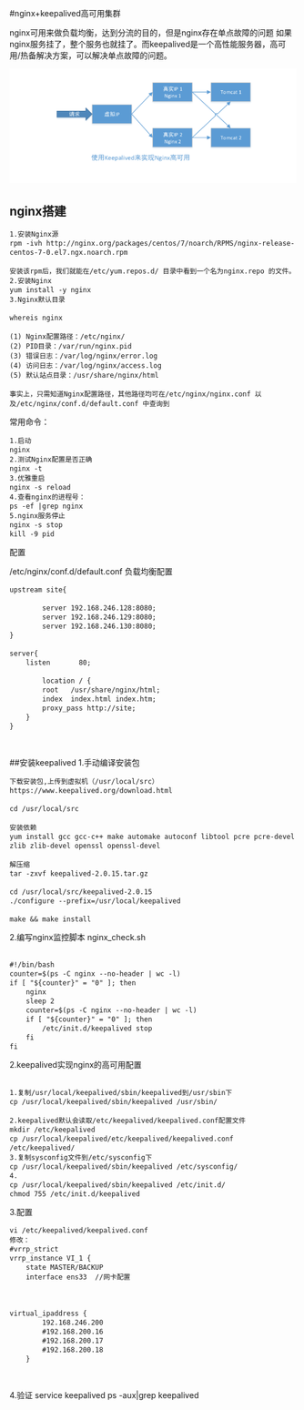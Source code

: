 #nginx+keepalived高可用集群

nginx可用来做负载均衡，达到分流的目的，但是nginx存在单点故障的问题
如果nginx服务挂了，整个服务也就挂了。而keepalived是一个高性能服务器，高可用/热备解决方案，可以解决单点故障的问题。

![image](https://github.com/williamzhang11/fastScheme/blob/master/keepalived%2Bnginx%E9%AB%98%E5%8F%AF%E7%94%A8%E9%9B%86%E7%BE%A4/image/keepalivenginx.jpg)

## nginx搭建
```
1.安装Nginx源
rpm -ivh http://nginx.org/packages/centos/7/noarch/RPMS/nginx-release-centos-7-0.el7.ngx.noarch.rpm

安装该rpm后，我们就能在/etc/yum.repos.d/ 目录中看到一个名为nginx.repo 的文件。
2.安装Nginx
yum install -y nginx
3.Nginx默认目录

whereis nginx

(1) Nginx配置路径：/etc/nginx/
(2) PID目录：/var/run/nginx.pid
(3) 错误日志：/var/log/nginx/error.log
(4) 访问日志：/var/log/nginx/access.log
(5) 默认站点目录：/usr/share/nginx/html

事实上，只需知道Nginx配置路径，其他路径均可在/etc/nginx/nginx.conf 以及/etc/nginx/conf.d/default.conf 中查询到

```
常用命令：
```
1.启动
nginx
2.测试Nginx配置是否正确
nginx -t
3.优雅重启
nginx -s reload
4.查看nginx的进程号：
ps -ef |grep nginx
5.nginx服务停止
nginx -s stop
kill -9 pid
```
配置

/etc/nginx/conf.d/default.conf
负载均衡配置
```
upstream site{

        server 192.168.246.128:8080;
        server 192.168.246.129:8080;
        server 192.168.246.130:8080;
}

server{
	listen       80;
	
	    location / {
        root   /usr/share/nginx/html;
        index  index.html index.htm;
        proxy_pass http://site;
    }
}



```

##安装keepalived
1.手动编译安装包
```
下载安装包,上传到虚拟机（/usr/local/src）
https://www.keepalived.org/download.html

cd /usr/local/src

安装依赖
yum install gcc gcc-c++ make automake autoconf libtool pcre pcre-devel zlib zlib-devel openssl openssl-devel

解压缩 
tar -zxvf keepalived-2.0.15.tar.gz

cd /usr/local/src/keepalived-2.0.15
./configure --prefix=/usr/local/keepalived

make && make install

```
2.编写nginx监控脚本
nginx_check.sh

```

#!/bin/bash
counter=$(ps -C nginx --no-header | wc -l)
if [ "${counter}" = "0" ]; then
    nginx
    sleep 2
    counter=$(ps -C nginx --no-header | wc -l)
    if [ "${counter}" = "0" ]; then
        /etc/init.d/keepalived stop
    fi
fi
```

2.keepalived实现nginx的高可用配置
```

1.复制/usr/local/keepalived/sbin/keepalived到/usr/sbin下
cp /usr/local/keepalived/sbin/keepalived /usr/sbin/

2.keepalived默认会读取/etc/keepalived/keepalived.conf配置文件
mkdir /etc/keepalived
cp /usr/local/keepalived/etc/keepalived/keepalived.conf /etc/keepalived/
3.复制sysconfig文件到/etc/sysconfig下
cp /usr/local/keepalived/sbin/keepalived /etc/sysconfig/
4.
cp /usr/local/keepalived/sbin/keepalived /etc/init.d/
chmod 755 /etc/init.d/keepalived

```
3.配置
```
vi /etc/keepalived/keepalived.conf
修改：
#vrrp_strict
vrrp_instance VI_1 {
    state MASTER/BACKUP
    interface ens33  //网卡配置



virtual_ipaddress {
        192.168.246.200
        #192.168.200.16
        #192.168.200.17
        #192.168.200.18
    }



```

4.验证
service keepalived
ps -aux|grep keepalived
